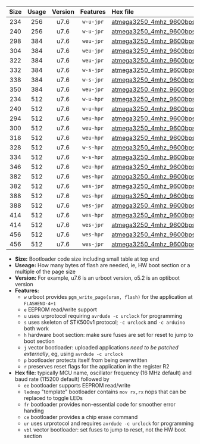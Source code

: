 |Size|Usage|Version|Features|Hex file|
|:-:|:-:|:-:|:-:|:--|
|234|256|u7.6|`w-u-jpr`|[atmega3250_4mhz_9600bps_ur_vbl.hex](https://raw.githubusercontent.com/stefanrueger/urboot/main/atmega3250_4mhz_9600bps_ur_vbl.hex)|
|240|256|u7.6|`w-u-jpr`|[atmega3250_4mhz_9600bps_lednop_ur_vbl.hex](https://raw.githubusercontent.com/stefanrueger/urboot/main/atmega3250_4mhz_9600bps_lednop_ur_vbl.hex)|
|298|384|u7.6|`weu-jpr`|[atmega3250_4mhz_9600bps_ee_ur_vbl.hex](https://raw.githubusercontent.com/stefanrueger/urboot/main/atmega3250_4mhz_9600bps_ee_ur_vbl.hex)|
|304|384|u7.6|`weu-jpr`|[atmega3250_4mhz_9600bps_ee_lednop_ur_vbl.hex](https://raw.githubusercontent.com/stefanrueger/urboot/main/atmega3250_4mhz_9600bps_ee_lednop_ur_vbl.hex)|
|322|384|u7.6|`weu-jpr`|[atmega3250_4mhz_9600bps_ee_lednop_fr_ur_vbl.hex](https://raw.githubusercontent.com/stefanrueger/urboot/main/atmega3250_4mhz_9600bps_ee_lednop_fr_ur_vbl.hex)|
|332|384|u7.6|`w-s-jpr`|[atmega3250_4mhz_9600bps_vbl.hex](https://raw.githubusercontent.com/stefanrueger/urboot/main/atmega3250_4mhz_9600bps_vbl.hex)|
|338|384|u7.6|`w-s-jpr`|[atmega3250_4mhz_9600bps_lednop_vbl.hex](https://raw.githubusercontent.com/stefanrueger/urboot/main/atmega3250_4mhz_9600bps_lednop_vbl.hex)|
|350|384|u7.6|`weu-jpr`|[atmega3250_4mhz_9600bps_ee_lednop_fr_ce_ur_vbl.hex](https://raw.githubusercontent.com/stefanrueger/urboot/main/atmega3250_4mhz_9600bps_ee_lednop_fr_ce_ur_vbl.hex)|
|234|512|u7.6|`w-u-hpr`|[atmega3250_4mhz_9600bps_ur.hex](https://raw.githubusercontent.com/stefanrueger/urboot/main/atmega3250_4mhz_9600bps_ur.hex)|
|240|512|u7.6|`w-u-hpr`|[atmega3250_4mhz_9600bps_lednop_ur.hex](https://raw.githubusercontent.com/stefanrueger/urboot/main/atmega3250_4mhz_9600bps_lednop_ur.hex)|
|294|512|u7.6|`weu-hpr`|[atmega3250_4mhz_9600bps_ee_ur.hex](https://raw.githubusercontent.com/stefanrueger/urboot/main/atmega3250_4mhz_9600bps_ee_ur.hex)|
|300|512|u7.6|`weu-hpr`|[atmega3250_4mhz_9600bps_ee_lednop_ur.hex](https://raw.githubusercontent.com/stefanrueger/urboot/main/atmega3250_4mhz_9600bps_ee_lednop_ur.hex)|
|318|512|u7.6|`weu-hpr`|[atmega3250_4mhz_9600bps_ee_lednop_fr_ur.hex](https://raw.githubusercontent.com/stefanrueger/urboot/main/atmega3250_4mhz_9600bps_ee_lednop_fr_ur.hex)|
|328|512|u7.6|`w-s-hpr`|[atmega3250_4mhz_9600bps.hex](https://raw.githubusercontent.com/stefanrueger/urboot/main/atmega3250_4mhz_9600bps.hex)|
|334|512|u7.6|`w-s-hpr`|[atmega3250_4mhz_9600bps_lednop.hex](https://raw.githubusercontent.com/stefanrueger/urboot/main/atmega3250_4mhz_9600bps_lednop.hex)|
|346|512|u7.6|`weu-hpr`|[atmega3250_4mhz_9600bps_ee_lednop_fr_ce_ur.hex](https://raw.githubusercontent.com/stefanrueger/urboot/main/atmega3250_4mhz_9600bps_ee_lednop_fr_ce_ur.hex)|
|382|512|u7.6|`wes-hpr`|[atmega3250_4mhz_9600bps_ee.hex](https://raw.githubusercontent.com/stefanrueger/urboot/main/atmega3250_4mhz_9600bps_ee.hex)|
|382|512|u7.6|`wes-jpr`|[atmega3250_4mhz_9600bps_ee_vbl.hex](https://raw.githubusercontent.com/stefanrueger/urboot/main/atmega3250_4mhz_9600bps_ee_vbl.hex)|
|388|512|u7.6|`wes-hpr`|[atmega3250_4mhz_9600bps_ee_lednop.hex](https://raw.githubusercontent.com/stefanrueger/urboot/main/atmega3250_4mhz_9600bps_ee_lednop.hex)|
|388|512|u7.6|`wes-jpr`|[atmega3250_4mhz_9600bps_ee_lednop_vbl.hex](https://raw.githubusercontent.com/stefanrueger/urboot/main/atmega3250_4mhz_9600bps_ee_lednop_vbl.hex)|
|414|512|u7.6|`wes-hpr`|[atmega3250_4mhz_9600bps_ee_lednop_fr.hex](https://raw.githubusercontent.com/stefanrueger/urboot/main/atmega3250_4mhz_9600bps_ee_lednop_fr.hex)|
|414|512|u7.6|`wes-jpr`|[atmega3250_4mhz_9600bps_ee_lednop_fr_vbl.hex](https://raw.githubusercontent.com/stefanrueger/urboot/main/atmega3250_4mhz_9600bps_ee_lednop_fr_vbl.hex)|
|456|512|u7.6|`wes-hpr`|[atmega3250_4mhz_9600bps_ee_lednop_fr_ce.hex](https://raw.githubusercontent.com/stefanrueger/urboot/main/atmega3250_4mhz_9600bps_ee_lednop_fr_ce.hex)|
|456|512|u7.6|`wes-jpr`|[atmega3250_4mhz_9600bps_ee_lednop_fr_ce_vbl.hex](https://raw.githubusercontent.com/stefanrueger/urboot/main/atmega3250_4mhz_9600bps_ee_lednop_fr_ce_vbl.hex)|

- **Size:** Bootloader code size including small table at top end
- **Useage:** How many bytes of flash are needed, ie, HW boot section or a multiple of the page size
- **Version:** For example, u7.6 is an urboot version, o5.2 is an optiboot version
- **Features:**
  + `w` urboot provides `pgm_write_page(sram, flash)` for the application at `FLASHEND-4+1`
  + `e` EEPROM read/write support
  + `u` uses urprotocol requiring `avrdude -c urclock` for programming
  + `s` uses skeleton of STK500v1 protocol; `-c urclock` and `-c arduino` both work
  + `h` hardware boot section: make sure fuses are set for reset to jump to boot section
  + `j` vector bootloader: uploaded applications *need to be patched externally*, eg, using `avrdude -c urclock`
  + `p` bootloader protects itself from being overwritten
  + `r` preserves reset flags for the application in the register R2
- **Hex file:** typically MCU name, oscillator frequency (16 MHz default) and baud rate (115200 default) followed by
  + `ee` bootloader supports EEPROM read/write
  + `lednop` "template" bootloader contains `mov rx,rx` nops that can be replaced to toggle LEDs
  + `fr` bootloader provides non-essential code for smoother error handing
  + `ce` bootloader provides a chip erase command
  + `ur` uses urprotocol and requires `avrdude -c urclock` for programming
  + `vbl` vector bootloader: set fuses to jump to reset, not the HW boot section

